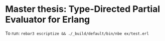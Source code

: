 # Master thesis: Type-Directed Partial Evaluator for Erlang

To run: `rebar3 escriptize && ./_build/default/bin/nbe ex/test.erl`
